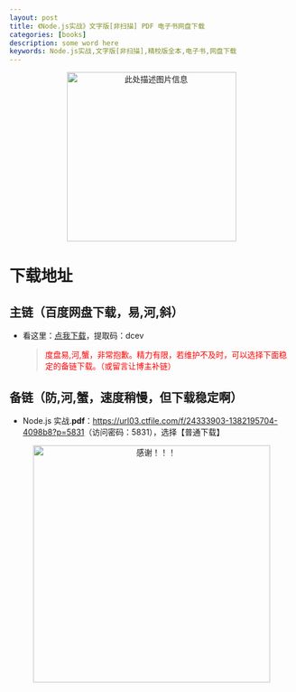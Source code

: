 ```yaml
---
layout: post
title: 《Node.js实战》文字版[非扫描] PDF 电子书网盘下载
categories: [books]
description: some word here
keywords: Node.js实战,文字版[非扫描],精校版全本,电子书,网盘下载
---
```


<div align="center"><img src="https://pic.imgdb.cn/item/67063bf6d29ded1a8c81aae4.png" alt="此处描述图片信息" width="300px" height="auto"></div>

# 下载地址

## 主链（百度网盘下载，易,河,斜）

- 看这里：[点我下载](https://pan.baidu.com/s/1iMXUbSbtZQZjDcqDmnWUyw?pwd=dcev)，提取码：dcev

  > <p style="color:red" >度盘易,河,蟹，非常抱歉。精力有限，若维护不及时，可以选择下面稳定的备链下载。（或留言让博主补链）</p>

## 备链（防,河,蟹，速度稍慢，但下载稳定啊）

- Node.js 实战.**pdf**：<https://url03.ctfile.com/f/24333903-1382195704-4098b8?p=5831>（访问密码：5831），选择【普通下载】

<div align="center"><img src="https://pic.imgdb.cn/item/6707df6bd29ded1a8ce37031.gif" alt="感谢！！！" width="420px" height="auto"/></div>
